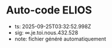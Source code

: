 # Auto-code ELIOS
- ts: 2025-09-25T03:32:52.998Z
- sig: ∞.je.toi.nous.432.528
- note: fichier généré automatiquement